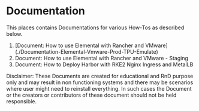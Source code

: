 # Documentation
This places contains Documentations for various How-Tos as described below.

1. [Document: How to use Elemental with Rancher and VMware] (./Documentation-Elemental-Vmware-Prod-TPU-Emulate)
2. Document: How to use Elemental with Rancher and VMware - Staging
3. Document: How to Deploy Harbor with RKE2 Nginx Ingress and MetalLB

Disclaimer: These Documents are created for educational and RnD purpose only and may result in non functioning systems and there may be scenarios where user might need to reinstall everything. In such cases the Document or the creators or contributors of these document should not be held responsible.
